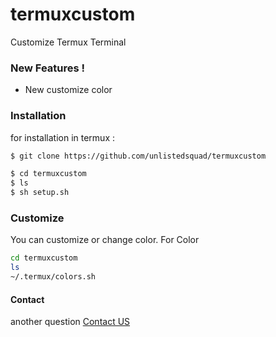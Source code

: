 # termuxcustom
Customize Termux Terminal


### New Features !

  - New customize color


### Installation

for installation in termux :

```sh
$ git clone https://github.com/unlistedsquad/termuxcustom
```

```sh
$ cd termuxcustom
$ ls
$ sh setup.sh
```

### Customize

You can customize or change color.
For Color
``` sh
cd termuxcustom
ls
~/.termux/colors.sh
```



#### Contact

another question [Contact US](mailto:unlistedsquad@protonmail.com)
